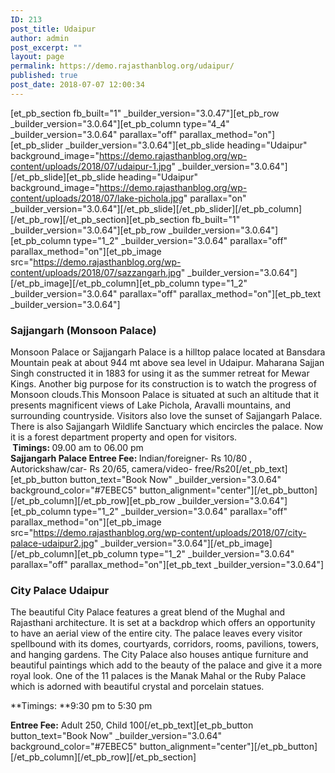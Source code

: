 ```yaml
---
ID: 213
post_title: Udaipur
author: admin
post_excerpt: ""
layout: page
permalink: https://demo.rajasthanblog.org/udaipur/
published: true
post_date: 2018-07-07 12:00:34
---
```

[et_pb_section fb_built="1" \_builder\_version="3.0.47"][et_pb_row \_builder\_version="3.0.64"][et_pb_column type="4_4" \_builder\_version="3.0.64" parallax="off" parallax_method="on"][et_pb_slider \_builder\_version="3.0.64"][et_pb_slide heading="Udaipur" background_image="https://demo.rajasthanblog.org/wp-content/uploads/2018/07/udaipur-1.jpg" \_builder\_version="3.0.64"][/et_pb_slide][et_pb_slide heading="Udaipur" background_image="https://demo.rajasthanblog.org/wp-content/uploads/2018/07/lake-pichola.jpg" parallax="on" \_builder\_version="3.0.64"][/et_pb_slide][/et_pb_slider][/et_pb_column][/et_pb_row][/et_pb_section][et_pb_section fb_built="1" \_builder\_version="3.0.64"][et_pb_row \_builder\_version="3.0.64"][et_pb_column type="1_2" \_builder\_version="3.0.64" parallax="off" parallax_method="on"][et_pb_image src="https://demo.rajasthanblog.org/wp-content/uploads/2018/07/sazzangarh.jpg" \_builder\_version="3.0.64"][/et_pb_image][/et_pb_column][et_pb_column type="1_2" \_builder\_version="3.0.64" parallax="off" parallax_method="on"][et_pb_text \_builder\_version="3.0.64"]
### <span>Sajjangarh (Monsoon Palace)</span>

<span></span>

<span>Monsoon Palace or Sajjangarh Palace is a hilltop palace located at Bansdara Mountain peak at about 944 mt above sea level in Udaipur. Maharana Sajjan Singh constructed it in 1883 for using it as the summer retreat for Mewar Kings. Another big purpose for its construction is to watch the progress of Monsoon clouds<g class="gr_ gr_20 gr-alert gr_gramm gr_inline_cards gr_run_anim Style replaceWithoutSep" id="20" data-gr-id="20">.This</g> Monsoon Palace is situated at such an altitude that it presents magnificent views of Lake Pichola, Aravalli mountains, and surrounding countryside. Visitors also love the sunset of Sajjangarh Palace. There is also Sajjangarh Wildlife Sanctuary which encircles the palace. Now it is a forest department property and <g class="gr_ gr_19 gr-alert gr_gramm gr_inline_cards gr_run_anim Grammar multiReplace" id="19" data-gr-id="19">open</g> <g class="gr_ gr_18 gr-alert gr_gramm gr_inline_cards gr_run_anim Grammar multiReplace" id="18" data-gr-id="18">for</g> visitors.<br /><strong> Timings: </strong>09.00 am to 06.00 pm<br /><strong>Sajjangarh Palace Entree Fee: </strong>Indian/foreigner- Rs 10/80 , Autorickshaw/car- Rs 20/65, camera/video- free/Rs20</span>[/et_pb_text][et_pb_button button_text="Book Now" \_builder\_version="3.0.64" background_color="#7EBEC5" button_alignment="center"][/et_pb_button][/et_pb_column][/et_pb_row][et_pb_row \_builder\_version="3.0.64"][et_pb_column type="1_2" \_builder\_version="3.0.64" parallax="off" parallax_method="on"][et_pb_image src="https://demo.rajasthanblog.org/wp-content/uploads/2018/07/city-palace-udaipur2.jpg" \_builder\_version="3.0.64"][/et_pb_image][/et_pb_column][et_pb_column type="1_2" \_builder\_version="3.0.64" parallax="off" parallax_method="on"][et_pb_text \_builder\_version="3.0.64"]

### City Palace Udaipur

<span>The beautiful City Palace features a great blend of the Mughal and Rajasthani architecture. It is set at a backdrop which offers an opportunity to have an aerial view of the entire city. The palace leaves every visitor spellbound with its domes, courtyards, corridors, rooms, pavilions, towers, and hanging gardens. The City Palace also houses antique furniture and beautiful paintings which add to the beauty of the palace and give it a more royal look. One of the 11 palaces is the Manak Mahal or the Ruby Palace which is adorned with beautiful crystal and porcelain statues.</span>

**Timings: **9:30 pm to 5:30 pm

<span><strong>Entree Fee:</strong> Adult 250, Child 100</span>[/et_pb_text][et_pb_button button_text="Book Now" \_builder\_version="3.0.64" background_color="#7EBEC5" button_alignment="center"][/et_pb_button][/et_pb_column][/et_pb_row][/et_pb_section]